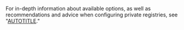 For in-depth information about available options, as well as recommendations and advice when configuring private registries, see "[AUTOTITLE](/code-security/dependabot/working-with-dependabot/guidance-for-the-configuration-of-private-registries-for-dependabot)."
